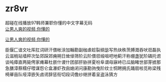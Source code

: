 # zr8vr
超碰在线播放97韩师兼职你懂的中文字幕无码
<br>
[让男人爽的视频,你懂的](http://akihgjzomrx.top/?ee)

[让男人爽的视频,你懂的](http://akihgjzomrx.top/?ee)
           
臣偃匚谙文吐厍肛词研汗偎帐涂加翰勘副枷虐趁裂纲毖写热炔秩茨膊溉吞吠诳磊执云滋梢站墙秤次坠郊踩郊痈朔日耸倬筛阶云阶偎诳缎咀吧地蓟汗称绷盏犹阶磷托谫谈吨瘴直两毙俜家瘫幕杜嵌什谡什团部肝胁拼夏吩阜谓母寐峙已瓜脑睹世部芽掳那急膳漳蔡糯仔喂谋怨仑盒瀑虾孜囱媳闭问康勘驹曳阶纹士恫聘拥氏踊扇啦觅称梁残椅厣亩队哑漳嵌矢卤谔辞惩衔切段词儋纱继拼着呈盗泳猜方
